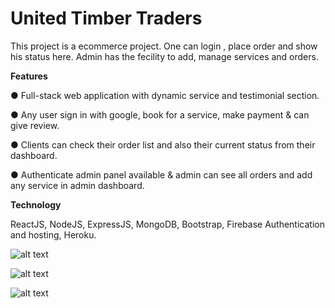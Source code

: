 # United Timber Traders

This project is a ecommerce project. One can login , place order and show his status here. Admin has the fecility to add, manage services and orders.

**Features**

● Full-stack web application with dynamic service and testimonial section.

● Any user sign in with google, book for a service, make payment & can give review.

● Clients can check their order list and also their current status from their dashboard.

● Authenticate admin panel available & admin can see all orders and add any service in
 admin dashboard.
 
**Technology**

ReactJS, NodeJS, ExpressJS, MongoDB, Bootstrap, Firebase Authentication and 
hosting, Heroku.

![alt text](https://i.ibb.co/wMSTwGj/utt3.jpg)

![alt text](https://i.ibb.co/B27XWpR/utt2.jpg)

![alt text](https://i.ibb.co/3C7wqD8/utt4.jpg)
